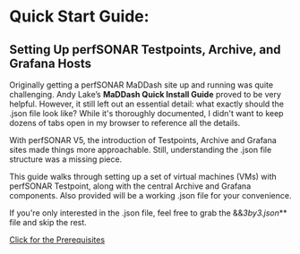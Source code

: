  # Quick Start Guide:
 ## Setting Up perfSONAR Testpoints, Archive, and Grafana Hosts
 
Originally getting a perfSONAR MaDDash site up and running was quite challenging. Andy Lake’s **MaDDash Quick Install Guide** proved to be very helpful. However, it still left out an essential detail: what exactly should the .json file look like?  While it's thoroughly documented, I didn't want to keep dozens of tabs open in my browser to reference all the details.

With perfSONAR V5, the introduction of Testpoints, Archive and Grafana sites made things more approachable. Still, understanding the .json file structure was a missing piece.

This guide walks through setting up a set of virtual machines (VMs) with perfSONAR Testpoint, along with the central Archive and Grafana components. Also provided will be a working .json file for your convenience. 

If you're only interested in the .json file, feel free to grab the &&_3by3.json_** file and skip the rest.

[Click for the Prerequisites](Additional-Resources/Cockpit-link.md)

